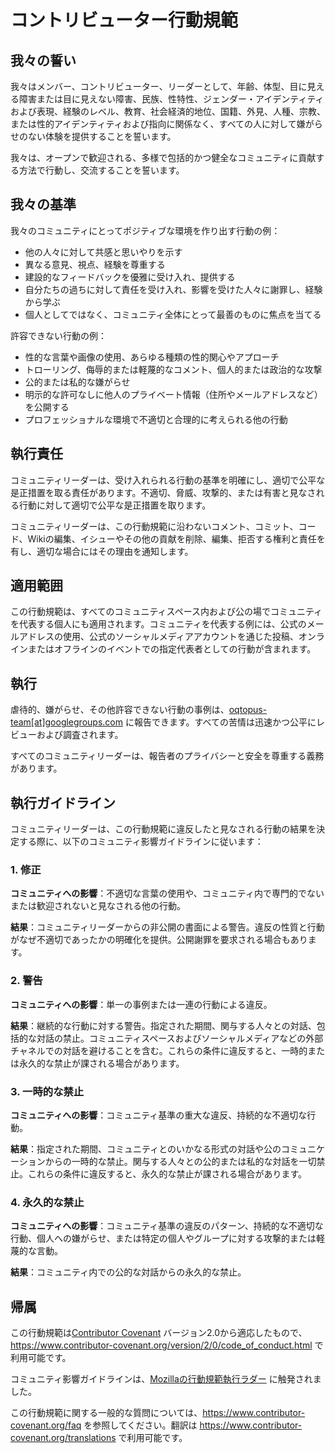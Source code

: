 # コントリビューター行動規範

## 我々の誓い

我々はメンバー、コントリビューター、リーダーとして、年齢、体型、目に見える障害または目に見えない障害、民族、性特性、ジェンダー・アイデンティティおよび表現、経験のレベル、教育、社会経済的地位、国籍、外見、人種、宗教、または性的アイデンティティおよび指向に関係なく、すべての人に対して嫌がらせのない体験を提供することを誓います。

我々は、オープンで歓迎される、多様で包括的かつ健全なコミュニティに貢献する方法で行動し、交流することを誓います。

## 我々の基準

我々のコミュニティにとってポジティブな環境を作り出す行動の例：

- 他の人々に対して共感と思いやりを示す
- 異なる意見、視点、経験を尊重する
- 建設的なフィードバックを優雅に受け入れ、提供する
- 自分たちの過ちに対して責任を受け入れ、影響を受けた人々に謝罪し、経験から学ぶ
- 個人としてではなく、コミュニティ全体にとって最善のものに焦点を当てる

許容できない行動の例：

- 性的な言葉や画像の使用、あらゆる種類の性的関心やアプローチ
- トローリング、侮辱的または軽蔑的なコメント、個人的または政治的な攻撃
- 公的または私的な嫌がらせ
- 明示的な許可なしに他人のプライベート情報（住所やメールアドレスなど）を公開する
- プロフェッショナルな環境で不適切と合理的に考えられる他の行動

## 執行責任

コミュニティリーダーは、受け入れられる行動の基準を明確にし、適切で公平な是正措置を取る責任があります。不適切、脅威、攻撃的、または有害と見なされる行動に対して適切で公平な是正措置を取ります。

コミュニティリーダーは、この行動規範に沿わないコメント、コミット、コード、Wikiの編集、イシューやその他の貢献を削除、編集、拒否する権利と責任を有し、適切な場合にはその理由を通知します。

## 適用範囲

この行動規範は、すべてのコミュニティスペース内および公の場でコミュニティを代表する個人にも適用されます。コミュニティを代表する例には、公式のメールアドレスの使用、公式のソーシャルメディアアカウントを通じた投稿、オンラインまたはオフラインのイベントでの指定代表者としての行動が含まれます。

## 執行

虐待的、嫌がらせ、その他許容できない行動の事例は、[oqtopus-team[at]googlegroups.com](mailto:oqtopus-team[at]googlegroups.com)  に報告できます。すべての苦情は迅速かつ公平にレビューおよび調査されます。

すべてのコミュニティリーダーは、報告者のプライバシーと安全を尊重する義務があります。

## 執行ガイドライン

コミュニティリーダーは、この行動規範に違反したと見なされる行動の結果を決定する際に、以下のコミュニティ影響ガイドラインに従います：

### 1. 修正

**コミュニティへの影響**：不適切な言葉の使用や、コミュニティ内で専門的でないまたは歓迎されないと見なされる他の行動。

**結果**：コミュニティリーダーからの非公開の書面による警告。違反の性質と行動がなぜ不適切であったかの明確化を提供。公開謝罪を要求される場合もあります。

### 2. 警告

**コミュニティへの影響**：単一の事例または一連の行動による違反。

**結果**：継続的な行動に対する警告。指定された期間、関与する人々との対話、包括的な対話の禁止。コミュニティスペースおよびソーシャルメディアなどの外部チャネルでの対話を避けることを含む。これらの条件に違反すると、一時的または永久的な禁止が課される場合があります。

### 3. 一時的な禁止

**コミュニティへの影響**：コミュニティ基準の重大な違反、持続的な不適切な行動。

**結果**：指定された期間、コミュニティとのいかなる形式の対話や公のコミュニケーションからの一時的な禁止。関与する人々との公的または私的な対話を一切禁止。これらの条件に違反すると、永久的な禁止が課される場合があります。

### 4. 永久的な禁止

**コミュニティへの影響**：コミュニティ基準の違反のパターン、持続的な不適切な行動、個人への嫌がらせ、または特定の個人やグループに対する攻撃的または軽蔑的な言動。

**結果**：コミュニティ内での公的な対話からの永久的な禁止。

## 帰属

この行動規範は[Contributor Covenant](CODE_OF_CONDUCT.md) バージョン2.0から適応したもので、https://www.contributor-covenant.org/version/2/0/code_of_conduct.html で利用可能です。

コミュニティ影響ガイドラインは、[Mozillaの行動規範執行ラダー](https://github.com/mozilla/diversity) に触発されました。

[homepage]: https://www.contributor-covenant.org

この行動規範に関する一般的な質問については、https://www.contributor-covenant.org/faq を参照してください。翻訳は https://www.contributor-covenant.org/translations で利用可能です。
